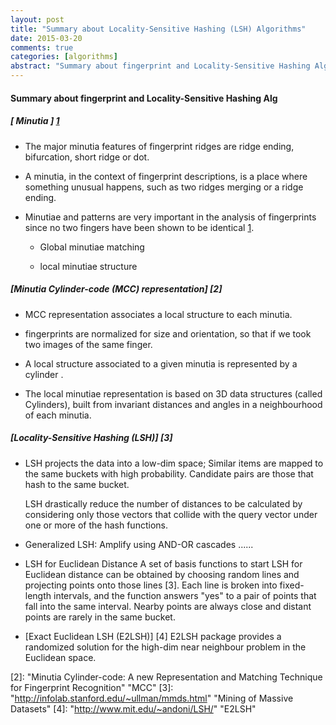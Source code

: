 ```yaml
---
layout: post
title: "Summary about Locality-Sensitive Hashing (LSH) Algorithms"
date: 2015-03-20
comments: true
categories: [algorithms]
abstract: "Summary about fingerprint and Locality-Sensitive Hashing Algorithms"
---
```


#### Summary about fingerprint and Locality-Sensitive Hashing Alg

##### [ Minutia ] [1]
* The major minutia features of fingerprint ridges are ridge ending, bifurcation, short ridge or dot.

* A minutia, in the context of fingerprint descriptions, is a place where something unusual happens, such as two ridges merging or a ridge ending.

* Minutiae and patterns are very important in the analysis of fingerprints since no two fingers have been shown to be identical [1].

    - Global minutiae matching

    - local minutiae structure


##### [Minutia Cylinder-code (MCC) representation] [2]
* MCC representation associates a local structure to each minutia.

* fingerprints are normalized for size and orientation, so that if we took two images of the same finger.

* A local structure associated to a given minutia is represented by a cylinder .

* The local minutiae representation is based on 3D data structures (called Cylinders), built from invariant distances and angles in a neighbourhood of each minutia.


##### [Locality-Sensitive Hashing (LSH)] [3]
* LSH projects the data into a low-dim space; Similar items are mapped to the same buckets with high probability. Candidate pairs are those that hash to the same bucket.

  LSH drastically reduce the number of distances to be calculated by considering only those vectors that collide with the query vector under one or more of the hash functions.

* Generalized LSH:  Amplify using AND-OR cascades
      ......

* LSH for Euclidean Distance
    A set of basis functions to start LSH for Euclidean distance can be obtained by choosing random lines and projecting points onto those lines [3].  Each line is broken into fixed-length intervals, and the function answers "yes" to a pair of points that fall into the same interval.  Nearby points are always close and distant points are rarely in the same bucket.

* [Exact Euclidean LSH (E2LSH)] [4]
	E2LSH package provides a randomized solution for the high-dim near neighbour problem in the Euclidean space.


[1]: "http://en.wikipedia.org/wiki/Fingerprint" "Fingerprint"
[2]: "Minutia Cylinder-code: A new Representation and Matching Technique for Fingerprint Recognition"  "MCC"
[3]: "http://infolab.stanford.edu/~ullman/mmds.html"   "Mining of Massive Datasets"
[4]: "http://www.mit.edu/~andoni/LSH/" "E2LSH"
